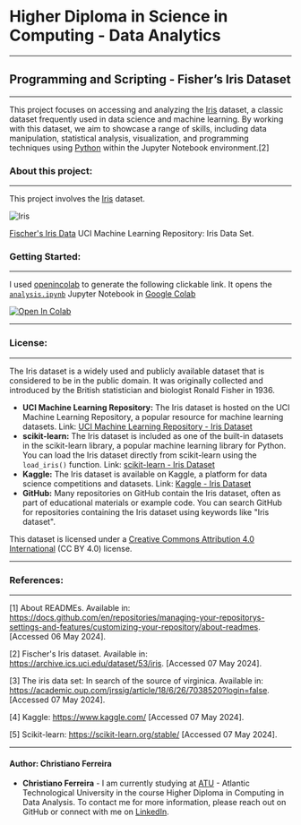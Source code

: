 # Higher Diploma in Science in Computing - Data Analytics
***
## Programming and Scripting - Fisher’s Iris Dataset
***
This project focuses on accessing and analyzing the [Iris](https://github.com/corpuschris/pands-project/blob/master/iris.csv) dataset, a classic dataset frequently used in data science and machine learning. By working with this dataset, we aim to showcase a range of skills, including data manipulation, statistical analysis, visualization, and programming techniques using [Python](https://www.python.org/) within the Jupyter Notebook environment.[2]


### About this project:
***

This project involves the [Iris](https://github.com/corpuschris/pands-project/blob/master/iris.csv) dataset.

![Iris](https://github.com/corpuschris/pands-project/assets/159485788/e79c61f7-7b01-4dec-aa58-662734067af9)

[Fischer's Iris Data](https://archive.ics.uci.edu/dataset/53/iris) UCI Machine Learning Repository: Iris Data Set.

### Getting Started:
***

I used [openincolab](https://openincolab.com/) to generate the following clickable link. It opens the [`analysis.ipynb`](https://github.com/corpuschris/pands-project/blob/master/analysis.ipynb) Jupyter Notebook in [Google Colab](https://colab.research.google.com/)

<a target="_blank" href="https://colab.research.google.com/github/corpuschris/pands-project/blob/master/analysis.ipynb">
  <img src="https://colab.research.google.com/assets/colab-badge.svg" alt="Open In Colab"/>
</a>

***
### License:
***

The Iris dataset is a widely used and publicly available dataset that is considered to be in the public domain. It was originally collected and introduced by the British statistician and biologist Ronald Fisher in 1936.

* **UCI Machine Learning Repository:**
  The Iris dataset is hosted on the UCI Machine Learning Repository, a popular resource for machine learning datasets.
  Link: [UCI Machine Learning Repository - Iris Dataset](https://archive.ics.uci.edu/dataset/53/iris)
* **scikit-learn:**
  The Iris dataset is included as one of the built-in datasets in the scikit-learn library, a popular machine learning library for Python.
  You can load the Iris dataset directly from scikit-learn using the `load_iris()` function.
  Link: [scikit-learn - Iris Dataset](https://scikit-learn.org/stable/datasets/toy_dataset.html#iris-dataset)
* **Kaggle:**
  The Iris dataset is available on Kaggle, a platform for data science competitions and datasets.
  Link: [Kaggle - Iris Dataset](https://www.kaggle.com/uciml/iris)
* **GitHub:**
  Many repositories on GitHub contain the Iris dataset, often as part of educational materials or example code.
  You can search GitHub for repositories containing the Iris dataset using keywords like "Iris dataset".

This dataset is licensed under a [Creative Commons Attribution 4.0 International](https://creativecommons.org/licenses/by/4.0/legalcode) (CC BY 4.0) license.
***

### References:
***
[1] About READMEs. Available in: https://docs.github.com/en/repositories/managing-your-repositorys-settings-and-features/customizing-your-repository/about-readmes. [Accessed 06 May 2024].

[2] Fischer's Iris dataset. Available in: https://archive.ics.uci.edu/dataset/53/iris. [Accessed 07 May 2024].

[3] The iris data set: In search of the source of virginica. Available in: https://academic.oup.com/jrssig/article/18/6/26/7038520?login=false. [Accessed 07 May 2024].

[4] Kaggle: https://www.kaggle.com/ [Accessed 07 May 2024].

[5] Scikit-learn: https://scikit-learn.org/stable/ [Accessed 07 May 2024].

***

#### Author: Christiano Ferreira

* **Christiano Ferreira** - I am currently studying at [ATU](https://www.atu.ie/) - Atlantic Technological University in the course Higher Diploma in Computing in Data Analysis. To contact me for more information, please reach out on GitHub or connect with me on [LinkedIn](https://www.linkedin.com/in/corpuschris/).

